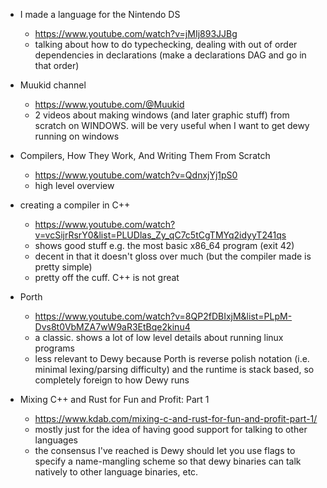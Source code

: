 - I made a language for the Nintendo DS
  - https://www.youtube.com/watch?v=jMIj893JJBg
  - talking about how to do typechecking, dealing with out of order dependencies in declarations (make a declarations DAG and go in that order)
- Muukid channel
  - https://www.youtube.com/@Muukid
  - 2 videos about making windows (and later graphic stuff) from scratch on WINDOWS. will be very useful when I want to get dewy running on windows

- Compilers, How They Work, And Writing Them From Scratch
  - https://www.youtube.com/watch?v=QdnxjYj1pS0
  - high level overview


- creating a compiler in C++
  - https://www.youtube.com/watch?v=vcSijrRsrY0&list=PLUDlas_Zy_qC7c5tCgTMYq2idyyT241qs
  - shows good stuff e.g. the most basic x86_64 program (exit 42)
  - decent in that it doesn't gloss over much (but the compiler made is pretty simple)
  - pretty off the cuff. C++ is not great


- Porth
  - https://www.youtube.com/watch?v=8QP2fDBIxjM&list=PLpM-Dvs8t0VbMZA7wW9aR3EtBqe2kinu4
  - a classic. shows a lot of low level details about running linux programs
  - less relevant to Dewy because Porth is reverse polish notation (i.e. minimal lexing/parsing difficulty) and the runtime is stack based, so completely foreign to how Dewy runs

- Mixing C++ and Rust for Fun and Profit: Part 1
  - https://www.kdab.com/mixing-c-and-rust-for-fun-and-profit-part-1/
  - mostly just for the idea of having good support for talking to other languages
  - the consensus I've reached is Dewy should let you use flags to specify a name-mangling scheme so that dewy binaries can talk natively to other language binaries, etc. 